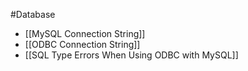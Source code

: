 #Database

* [[MySQL Connection String]]
* [[ODBC Connection String]]
* [[SQL Type Errors When Using ODBC with MySQL]]